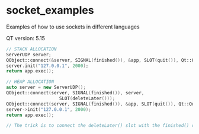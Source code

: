 # socket_examples
Examples of how to use sockets in different languages

QT version: 5.15


```c++
// STACK ALLOCATION
ServerUDP server;
QObject::connect(&server, SIGNAL(finished()), &app, SLOT(quit()), Qt::QueuedConnection);
server.init("127.0.0.1", 2000);
return app.exec();

// HEAP ALLOCATION
auto server = new ServerUDP();
QObject::connect(server, SIGNAL(finished()), server,
                    SLOT(deleteLater()));
QObject::connect(server, SIGNAL(finished()), &app, SLOT(quit()), Qt::QueuedConnection);
server->init("127.0.0.1", 2000);
return app.exec();

// The trick is to connect the deleteLater() slot with the finished() custom signal
```

